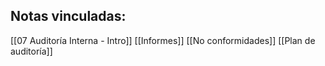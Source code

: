 ## Notas vinculadas:
[[07 Auditoría Interna - Intro]]
[[Informes]]
[[No conformidades]]
[[Plan de auditoría]]
